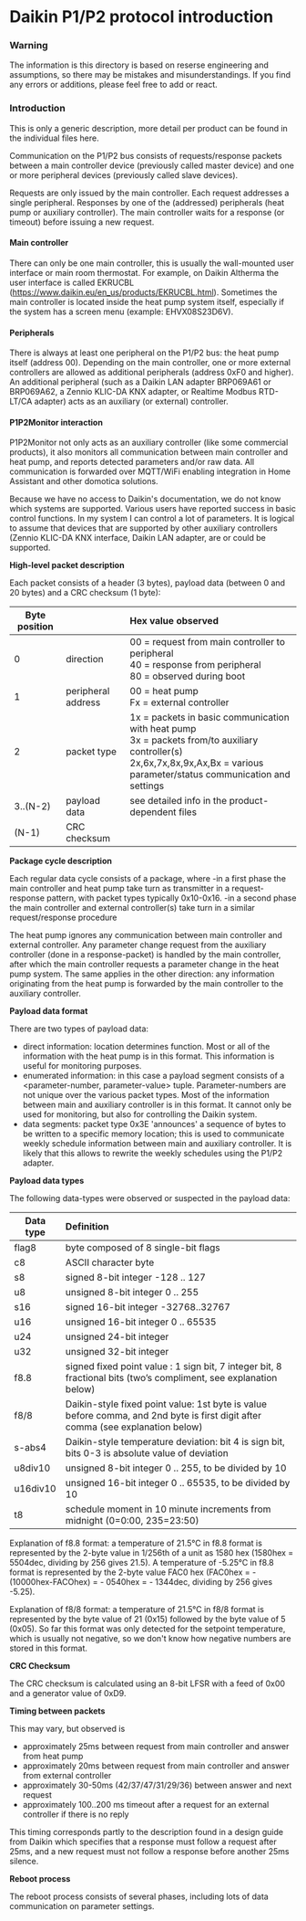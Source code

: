 # Daikin P1/P2 protocol introduction

### Warning

The information is this directory is based on reserse engineering and assumptions, so there may be mistakes and misunderstandings. If you find any errors or additions, please feel free to add or react.

### Introduction

This is only a generic description, more detail per product can be found in the individual files here.

Communication on the P1/P2 bus consists of requests/response packets between a main controller device (previously called master device) and one or more peripheral devices (previously called slave devices).

Requests are only issued by the main controller. Each request addresses a single peripheral. Responses by one of the (addressed) peripherals (heat pump or auxiliary controller). The main controller waits for a response (or timeout) before issuing a new request. 

#### Main controller

There can only be one main controller, this is usually the wall-mounted user interface or main room thermostat. For example, on Daikin Altherma the user interface is called EKRUCBL (https://www.daikin.eu/en_us/products/EKRUCBL.html). Sometimes the main controller is located inside the heat pump system itself, especially if the system has a screen menu (example: EHVX08S23D6V).

#### Peripherals

There is always at least one peripheral on the P1/P2 bus: the heat pump itself (address 00). Depending on the main controller, one or more external controllers are allowed as additional peripherals (address 0xF0 and higher). An additional peripheral (such as a Daikin LAN adapter BRP069A61 or BRP069A62, a Zennio KLIC-DA KNX adapter, or Realtime Modbus RTD-LT/CA adapter) acts as an auxiliary (or external) controller. 


#### P1P2Monitor interaction

P1P2Monitor not only acts as an auxiliary controller (like some commercial products), it also monitors all communication between main controller and heat pump, and reports detected parameters and/or raw data. All communication is forwarded over MQTT/WiFi enabling integration in Home Assistant and other domotica solutions.

Because we have no access to Daikin's documentation, we do not know which systems are supported. Various users have reported success in basic control functions. In my system I can control a lot of parameters. It is logical to assume that devices that are supported by other auxiliary controllers (Zennio KLIC-DA KNX interface, Daikin LAN adapter, are or could be supported.

**High-level packet description**

Each packet consists of a header (3 bytes), payload data (between 0 and 20 bytes) and a CRC checksum (1 byte):


| Byte position  |                     | Hex value observed         |
|----------------|:--------------------|:----------------------------------------------------------------------------------------------------------|
|  0             | direction           | 00 = request from main controller to peripheral<br> 40 = response from peripheral <br> 80 = observed during boot
|  1             | peripheral address  | 00 = heat pump<br>Fx = external controller 
|  2             | packet type         | 1x = packets in basic communication with heat pump  <br> 3x = packets from/to auxiliary controller(s) <br> 2x,6x,7x,8x,9x,Ax,Bx = various parameter/status communication and settings
|  3..(N-2)      | payload data        | see detailed info in the product-dependent files
|  (N-1)         | CRC checksum        | 

**Package cycle description**

Each regular data cycle consists of a package, where
-in a first phase the main controller and heat pump take turn as transmitter in a request-response pattern, with packet types typically 0x10-0x16.
-in a second phase the main controller and external controller(s) take turn in a similar request/response procedure

The heat pump ignores any communication between main controller and external controller. Any parameter change request from the auxiliary controller (done in a response-packet) is handled by the main controller, after which the main controller requests a parameter change in the heat pump system. The same applies in the other direction: any information originating from the heat pump is forwarded by the main controller to the auxiliary controller.

**Payload data format**

There are two types of payload data:
 - direct information: location determines function. Most or all of the information with the heat pump is in this format. This information is useful for monitoring purposes.
 - enumerated information: in this case a payload segment consists of a <parameter-number, parameter-value> tuple. Parameter-numbers are not unique over the various packet types. Most of the information between main and auxiliary controller is in this format. It cannot only be used for monitoring, but also for controlling the Daikin system.
 - data segments: packet type 0x3E 'announces' a sequence of bytes to be written to a specific memory location; this is used to communicate weekly schedule information between main and auxiliary controller. It is likely that this allows to rewrite the weekly schedules using the P1/P2 adapter.

**Payload data types**

The following data-types were observed or suspected in the payload data:

| Data type     | Definition                           |
|---------------|:-------------------------------------|
| flag8         | byte composed of 8 single-bit flags  |
| c8            | ASCII character byte                 |
| s8            | signed 8-bit integer -128 .. 127     |
| u8            | unsigned 8-bit integer 0 .. 255      |
| s16           | signed 16-bit integer -32768..32767  |
| u16           | unsigned 16-bit integer 0 .. 65535   |
| u24           | unsigned 24-bit integer              |
| u32           | unsigned 32-bit integer              |
| f8.8          | signed fixed point value : 1 sign bit, 7 integer bit, 8 fractional bits (two’s compliment, see explanation below) |
| f8/8          | Daikin-style fixed point value: 1st byte is value before comma, and 2nd byte is first digit after comma (see explanation below) |
| s-abs4        | Daikin-style temperature deviation: bit 4 is sign bit, bits 0-3 is absolute value of deviation |
| u8div10       | unsigned 8-bit integer 0 .. 255, to be divided by 10    |
| u16div10      | unsigned 16-bit integer 0 .. 65535, to be divided by 10 |
| t8            | schedule moment in 10 minute increments from midnight (0=0:00, 235=23:50) |

Explanation of f8.8 format: a temperature of 21.5°C in f8.8 format is represented by the 2-byte value in 1/256th of a unit as 1580 hex (1580hex = 5504dec, dividing by 256 gives 21.5). A temperature of -5.25°C in f8.8 format is represented by the 2-byte value FAC0 hex (FAC0hex = - (10000hex-FACOhex) = - 0540hex = - 1344dec, dividing by 256 gives -5.25).

Explanation of f8/8 format: a temperature of 21.5°C in f8/8 format is represented by the byte value of 21 (0x15) followed by the byte value of 5 (0x05). So far this format was only detected for the setpoint temperature, which is usually not negative, so we don't know how negative numbers are stored in this format.

**CRC Checksum**

The CRC checksum is calculated using an 8-bit LFSR with a feed of 0x00 and a generator value of 0xD9.

**Timing between packets**

This may vary, but observed is
- approximately 25ms between request from main controller and answer from heat pump
- approximately 20ms between request from main controller and answer from external controller
- approximately 30-50ms (42/37/47/31/29/36) between answer and next request
- approximately 100..200 ms timeout after a request for an external controller if there is no reply

This timing corresponds partly to the description found in a design guide from Daikin which specifies that a response must follow a request after 25ms, and a new request must not follow a response before another 25ms silence.

**Reboot process**

The reboot process consists of several phases, including lots of data communication on parameter settings.
